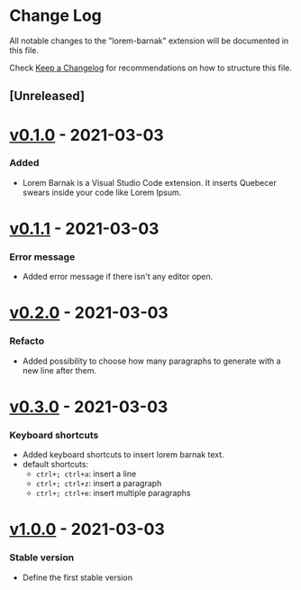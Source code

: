 # Change Log

All notable changes to the "lorem-barnak" extension will be documented in this file.

Check [Keep a Changelog](http://keepachangelog.com/) for recommendations on how to structure this file.

## [Unreleased]

# [v0.1.0] - 2021-03-03
### Added

- Lorem Barnak is a Visual Studio Code extension. It inserts Quebecer swears inside your code like Lorem Ipsum.

# [v0.1.1] - 2021-03-03
### Error message

- Added error message if there isn't any editor open.

# [v0.2.0] - 2021-03-03
### Refacto

- Added possibility to choose how many paragraphs to generate with a new line after them.

# [v0.3.0] - 2021-03-03
### Keyboard shortcuts

- Added keyboard shortcuts to insert lorem barnak text.
- default shortcuts:
  - `ctrl+; ctrl+a`: insert a line
  - `ctrl+; ctrl+z`: insert a paragraph
  - `ctrl+; ctrl+e`: insert multiple paragraphs

# [v1.0.0] - 2021-03-03
### Stable version

- Define the first stable version

[v0.1.0]: https://github.com/hecht-a/vscode-lorem-barnak/releases/tag/0.1.0
[v0.1.1]: https://github.com/hecht-a/vscode-lorem-barnak/releases/tag/0.1.1
[v0.2.0]: https://github.com/hecht-a/vscode-lorem-barnak/releases/tag/0.2.0
[v0.3.0]: https://github.com/hecht-a/vscode-lorem-barnak/releases/tag/0.3.0
[v1.0.0]: https://github.com/hecht-a/vscode-lorem-barnak/releases/tag/1.0.0